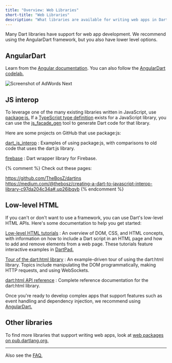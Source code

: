 ```yaml
---
title: "Overview: Web Libraries"
short-title: "Web Libraries"
description: "What libraries are available for writing web apps in Dart?"
---
```


Many Dart libraries have support for web app development.
We recommend using the AngularDart framework,
but you also have lower level options.

## AngularDart

Learn from the [Angular documentation][AngularDart].
You can also follow the
[AngularDart codelab.](https://codelabs.developers.google.com/codelabs/your-first-angulardart-web-app/)

<img src="/angular/images/Google-AdWords-Next-Interface-800x342.png"
  alt="Screenshot of AdWords Next"
  title="The UI of AdWords Next">


## JS interop

To leverage one of the many existing libraries written in JavaScript,
use [package:js.](https://pub.dartlang.org/packages/js)
If a [TypeScript type definition](http://definitelytyped.org/)
exists for a JavaScript library, you can use the
[js_facade_gen](https://github.com/dart-lang/js_facade_gen)
tool to generate Dart code for that library.

Here are some projects on GitHub that use package:js:

[dart_js_interop](https://github.com/matanlurey/dart_js_interop)
: Examples of using package:js,
  with comparisons to old code that uses the dart:js library.

[firebase](https://github.com/firebase/firebase-dart)
: Dart wrapper library for Firebase.

{% comment %}
Check out these pages:

https://github.com/TheBosZ/dartins
https://medium.com/@thebosz/creating-a-dart-to-javascript-interop-library-c97da204c34a#.up26ibqyb
{% endcomment %}

## Low-level HTML

If you can't or don't want to use a framework,
you can use Dart's low-level HTML APIs.
Here's some documentation to help you get started:

[Low-level HTML tutorials](/tutorials/low-level-html)
: An overview of DOM, CSS, and HTML concepts, with information on
  how to include a Dart script in an HTML page and
  how to add and remove elements from a web page.
  These tutorials feature interactive examples in
  [DartPad.]({{site.custom.dartpad.direct-link}})

[Tour of the dart:html library](/guides/html-library-tour)
: An example-driven tour of using the dart:html library.
  Topics include manipulating the DOM programmatically,
  making HTTP requests, and using WebSockets.

[dart:html API reference]({{site.dart_api}}/{{site.data.pkg-vers.SDK.channel}}/dart-html/dart-html-library.html)
: Complete reference documentation for the dart:html library.

Once you're ready to develop complex apps that support
features such as event handling and dependency injection,
we recommend using [AngularDart.][AngularDart]


## Other libraries

To find more libraries that support writing web apps, look at
[web packages on pub.dartlang.org.](https://pub.dartlang.org/web)

---

Also see the [FAQ.](/faq)

[AngularDart]: /angular
